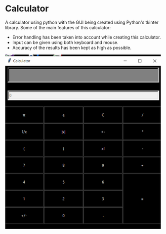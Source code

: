 # Calculator
A calculator using python with the GUI being created using Python's tkinter library. Some of the main features of this calculator:
- Error handling has been taken into account while creating this calculator.
- Input can be given using both keyboard and mouse.
- Accuracy of the results has been kept as high as possible.

![calculator](calculator.png)
